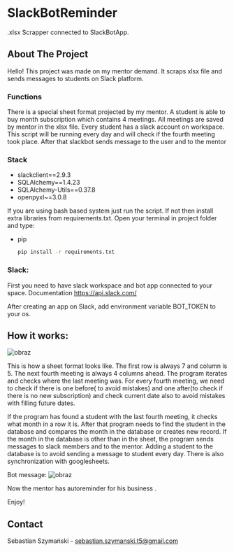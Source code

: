 # SlackBotReminder

.xlsx Scrapper connected to SlackBotApp.


<!-- ABOUT THE PROJECT -->

## About The Project

Hello! This project was made on my mentor demand. It scraps xlsx file and sends messages to students on Slack platform. 

### Functions

There is a special sheet format projected by my mentor. A student is able to buy month subscription which contains 4
meetings. All meetings are saved by mentor in the xlsx file. Every student has a slack account on workspace. This script will
be running every day and will check if the fourth meeting took place. After that slackbot sends message to the user and to
the mentor

### Stack

* slackclient==2.9.3
* SQLAlchemy==1.4.23
* SQLAlchemy-Utils==0.37.8
* openpyxl~=3.0.8

<!-- How to install -->
If you are using bash based system just run the script. If not then install extra libraries from requirements.txt.
Open your terminal in project folder and type:
* pip
  ```sh
  pip install -r requirements.txt
  ```

### Slack:

First you need to have slack workspace and bot app connected to your space. Documentation https://api.slack.com/

After creating an app on Slack, add environment variable BOT_TOKEN to your os.


## How it works:


![obraz](https://user-images.githubusercontent.com/79137973/135668629-ce454dfb-19e9-473a-bb80-8fe674694a02.png)

This is how a sheet format looks like. The first row is always 7 and column is 5. The next fourth meeting is always 4 columns
ahead. The program iterates and checks where the last meeting was. For every fourth meeting, we need to check if there is one
before( to avoid mistakes) and one after(to check if there is no new subscription) and check current date also to avoid
mistakes with filling future dates. 

If the program has found a student with the last fourth meeting, it checks what month in a row it is.
After that program needs to find the student in the database and compares the month in the database or creates new record.
If the month in the database is other than in the sheet, the program sends messages to slack members and to the mentor.
Adding a student to the database is to avoid sending a message to student every day. There is also synchronization with googlesheets.

Bot message:
![obraz](https://user-images.githubusercontent.com/79137973/135146115-203af86e-3795-4db0-a07c-c94561b4dc24.png)


Now the mentor has autoreminder for his business . 

Enjoy!








<!-- CONTACT -->

## Contact

Sebastian Szymański - sebastian.szymanski.t5@gmail.com

